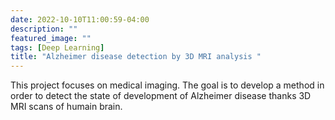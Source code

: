 ```yaml
---
date: 2022-10-10T11:00:59-04:00
description: ""
featured_image: ""
tags: [Deep Learning]
title: "Alzheimer disease detection by 3D MRI analysis "
---
```



This project focuses on medical imaging. The goal is to develop a method in order to detect the state of development of Alzheimer disease thanks 3D MRI scans of humain brain. 
 



